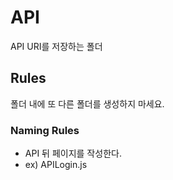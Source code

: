 # API

API URI를 저장하는 폴더

## Rules

폴더 내에 또 다른 폴더를 생성하지 마세요.

### Naming Rules

- API 뒤 페이지를 작성한다.
- ex) APILogin.js
